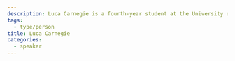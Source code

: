 ```yaml
---
description: Luca Carnegie is a fourth-year student at the University of Toronto, studying Digital Design and Data Science in the Bachelor of Information program, with a minor in Economics. In his spare time, he loves listening, singing and playing jazz music, going to concerts, and reading about/testing the latest AI models.
tags:
  - type/person
title: Luca Carnegie
categories:
  - speaker
---
```

